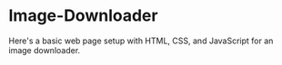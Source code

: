 # Image-Downloader
Here's a basic web page setup with HTML, CSS, and JavaScript for an image downloader.
